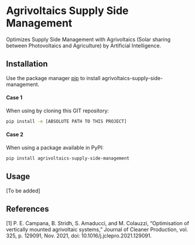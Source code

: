 # Agrivoltaics Supply Side Management

Optimizes Supply Side Management with Agrivoltaics (Solar sharing between Photovoltaics and Agriculture) 
by Artificial Intelligence. 

## Installation

Use the package manager [pip](https://pip.pypa.io/en/stable/) to install agrivoltaics-supply-side-management.

#### Case 1
When using by cloning this GIT repository:
```bash
pip install -e [ABSOLUTE PATH TO THIS PROJECT]
```

#### Case 2
When using a package available in PyPI:
```bash
pip install agrivoltaics-supply-side-management
```

## Usage

[To be added]




## References

[1] P. E. Campana, B. Stridh, S. Amaducci, and M. Colauzzi,
        “Optimisation of vertically mounted agrivoltaic systems,”
        Journal of Cleaner Production, vol. 325, p. 129091, Nov. 2021,
        doi: 10.1016/j.jclepro.2021.129091.
